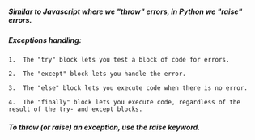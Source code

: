 ##### Similar to Javascript where we "throw" errors, in Python we "raise" errors.

##### Exceptions handling:

    1.  The "try" block lets you test a block of code for errors.

    2.  The "except" block lets you handle the error.

    3.  The "else" block lets you execute code when there is no error.

    4.  The "finally" block lets you execute code, regardless of the result of the try- and except blocks.

##### To throw (or raise) an exception, use the **raise** keyword.
